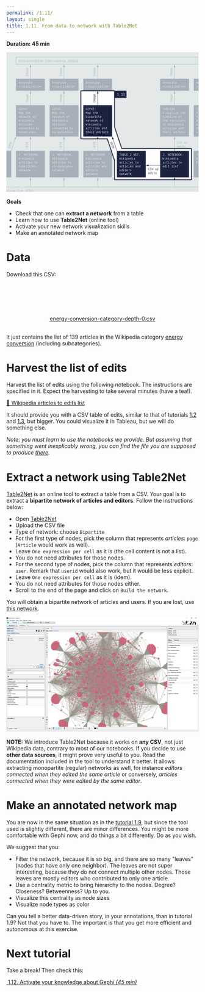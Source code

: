 ```yaml
---
permalink: /1.11/
layout: single
title: 1.11. From data to network with Table2Net
---
```


**Duration: 45 min**

[
	![Overview tuto 1.11](../assets/images/1-11.jpg)
](../assets/images/1-11.jpg)

**Goals**
* Check that one can **extract a network** from a table
* Learn how to use **Table2Net** (online tool)
* Activate your new network visualization skills
* Make an annotated network map

# Data

Download this CSV:

<center><a href="../assets/data/1-11/energy-conversion-category-depth-0.csv">
	<i class="fas fa-file-csv" style="font-size:5em"></i><br>
	energy-conversion-category-depth-0.csv
</a><br><br></center>

It just contains the list of 139 articles in the Wikipedia category [energy conversion](https://en.wikipedia.org/wiki/Category:Energy_conversion) (including subcategories).

# Harvest the list of edits

Harvest the list of edits using the following notebook. The instructions are specified in it. Expect the harvesting to take several minutes (have a tea!).

[🍹&nbsp;Wikipedia articles to edits list](https://colab.research.google.com/github/jacomyma/mapping-controversies/blob/main/notebooks/Wikipedia_articles_to_edits_list.ipynb)

It should provide you with a CSV table of edits, similar to that of tutorials [1.2](../1.2/) and [1.3](../1.3/), but bigger. You could visualize it in Tableau, but we will do something else.

*Note: you must learn to use the notebooks we provide. But assuming that something went inexplicably wrong, you can find the file you are supposed to produce [there](../assets/data/1-11/wikipedia-edits.csv).*

# Extract a network using Table2Net

[Table2Net](https://medialab.github.io/table2net/) is an online tool to extract a table from a CSV. Your goal is to extract a **bipartite network of articles and editors**. Follow the instructions below:

* Open [Table2Net](https://medialab.github.io/table2net/)
* Upload the CSV file
* Type of network: choose ```Bipartite```
* For the first type of nodes, pick the column that represents *articles*: ```page``` (```Article``` would work as well).
* Leave ```One expression per cell``` as it is (the cell content is not a list).
* You do not need attributes for those nodes.
* For the second type of nodes, pick the column that represents *editors*: ```user```. Remark that ```userid``` would also work, but it would be less explicit.
* Leave ```One expression per cell``` as it is (idem).
* You do not need attributes for those nodes either.
* Scroll to the end of the page and click on ```Build the network```.

You will obtain a bipartite network of articles and users. If you are lost, use [this network](../assets/data/1-11/article-editor-network.gexf).

[
	![Network](../assets/images/1-11/network-preview.png)
](../assets/images/1-11/network-preview.png)

**NOTE:** We introduce Table2Net because it works on **any CSV**, not just Wikipedia data, contrary to most of our notebooks. If you decide to use **other data sources**, it might prove very useful to you. Read the documentation included in the tool to understand it better. It allows extracting monopartite (regular) networks as well, for instance *editors connected when they edited the same article* or conversely, *articles connected when they were edited by the same editor*.

# Make an annotated network map

You are now in the same situation as in the [tutorial 1.9](../1.9/), but since the tool used is slightly different, there are minor differences. You might be more comfortable with Gephi now, and do things a bit differently. Do as you wish.

We suggest that you:
* Filter the network, because it is so big, and there are so many "leaves" (nodes that have only one neighbor). The leaves are not super interesting, because they do not connect multiple other nodes. Those leaves are mostly editors who contributed to only one article.
* Use a centrality metric to bring hierarchy to the nodes. Degree? Closeness? Betweenness? Up to you.
* Visualize this centrality as node sizes
* Visualize node types as color

Can you tell a better data-driven story, in your annotations, than in tutorial 1.9? Not that you have to. The important is that you get more efficient and autonomous at this exercise.

# Next tutorial

Take a break! Then check this:

[<i class="fas fa-forward"></i>&nbsp;1.12. Activate your knowledge about Gephi *(45 min)*](../1.12/)
